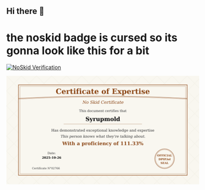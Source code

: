 ## Hi there 👋

# the noskid badge is cursed so its gonna look like this for a bit

[![NoSkid Verification](https://noskid.today/badge/100x30/?repo=syrupmold/syrupmold)](https://noskid.today)

[![Alt NoSkidVerification](https://raw.githubusercontent.com/syrupmold/syrupmold/main/noskid/cert_02766.png)](https://noskid.today)
